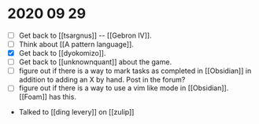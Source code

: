 # 2020 09 29
- [ ] Get back to [[tsargnus]] -- [[Gebron IV]].
- [ ] Think about [[A pattern language]].
- [x] Get back to [[dyokomizo]].
- [ ] Get back to [[unknownquant]] about the game.
- [ ] figure out if there is a way to mark tasks as completed in [[Obsidian]] in addition to adding an X by hand. Post in the forum?
- [ ] figure out if there is a way to use a vim like mode in [[Obsidian]]. [[Foam]] has this.
- Talked to [[ding levery]] on [[zulip]]

